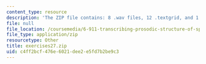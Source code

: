 ```yaml
---
content_type: resource
description: 'The ZIP file contains: 8 .wav files, 12 .textgrid, and 1 .pdf files.'
file: null
file_location: /coursemedia/6-911-transcribing-prosodic-structure-of-spoken-utterances-with-tobi-january-iap-2006/c4ff2bcf476e6021dee2e5fd7b2be9c3_exercises27.zip
file_type: application/zip
resourcetype: Other
title: exercises27.zip
uid: c4ff2bcf-476e-6021-dee2-e5fd7b2be9c3
---
```

